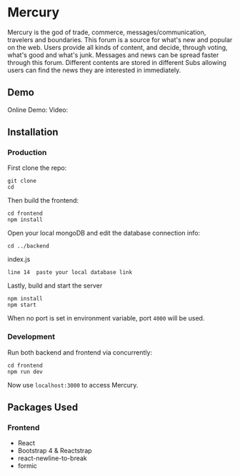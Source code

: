 ﻿# MercuryMercury is the god of trade, commerce, messages/communication, travelers and boundaries.This forum is a source for what's new and popular on the web.Users provide all kinds of content, and decide, through voting, what's good and what's junk. Messages and news can be spread faster through this forum. Different contents are stored in different Subs allowing users can find the news they are interested in immediately.## DemoOnline Demo: Video: ## Installation### ProductionFirst clone the repo:  ```git clone cd ```Then build the frontend:```cd frontendnpm install``` Open your local mongoDB and edit the database connection info:```cd ../backend```index.js```line 14  paste your local database link```Lastly, build and start the server```npm installnpm start```When no port is set in environment variable, port `4000` will be used.### DevelopmentRun both backend and frontend via concurrently:```cd frontendnpm run dev```Now use `localhost:3000` to access Mercury.  ## Packages Used### Frontend* React* Bootstrap 4 & Reactstrap* react-newline-to-break* formic